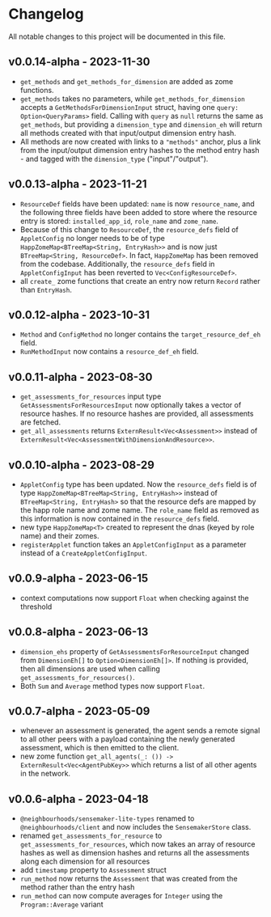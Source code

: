 # Changelog
All notable changes to this project will be documented in this file.

## v0.0.14-alpha - 2023-11-30
- `get_methods` and `get_methods_for_dimension` are added as zome functions. 
- `get_methods` takes no parameters, while `get_methods_for_dimension` accepts a `GetMethodsForDimensionInput` struct, having one `query: Option<QueryParams>` field. Calling with `query` as `null` returns the same as `get_methods`, but providing a `dimension_type` and `dimension_eh` will return all methods created with that input/output dimension entry hash.  
- All methods are now created with links to a `"methods"` anchor, plus a link from the input/output dimension entry hashes to the method entry hash - and tagged with the `dimension_type` ("input"/"output").
## v0.0.13-alpha - 2023-11-21
- `ResourceDef` fields have been updated: `name` is now `resource_name`, and the following three fields have been added to store where the resource entry is stored: `installed_app_id`, `role_name` and `zome_name`. 
- Because of this change to `ResourceDef`, the `resource_defs` field of `AppletConfig` no longer needs to be of type `HappZomeMap<BTreeMap<String, EntryHash>>` and is now just `BTreeMap<String, ResourceDef>`. In fact, `HappZomeMap` has been removed from the codebase. Additionally, the `resource_defs` field in `AppletConfigInput` has been reverted to `Vec<ConfigResourceDef>`.
- all `create_` zome functions that create an entry now return `Record` rather than `EntryHash`.
## v0.0.12-alpha - 2023-10-31
- `Method` and `ConfigMethod` no longer contains the `target_resource_def_eh` field.
- `RunMethodInput` now contains a `resource_def_eh` field.
## v0.0.11-alpha - 2023-08-30
- `get_assessments_for_resources` input type `GetAssessmentsForResourcesInput` now optionally takes a vector of resource hashes. If no resource hashes are provided, all assessments are fetched.
- `get_all_assessments` returns `ExternResult<Vec<Assessment>>` instead of `ExternResult<Vec<AssessmentWithDimensionAndResource>>`.
## v0.0.10-alpha - 2023-08-29
- `AppletConfig` type has been updated. Now the `resource_defs` field is of type `HappZomeMap<BTreeMap<String, EntryHash>>` instead of `BTreeMap<String, EntryHash>` so that the resource defs are mapped by the happ role name and zome name. The `role_name` field as removed as this information is now contained in the `resource_defs` field.
- new type `HappZomeMap<T>` created to represent the dnas (keyed by role name) and their zomes.
- `registerApplet` function takes an `AppletConfigInput` as a parameter instead of a `CreateAppletConfigInput`.
## v0.0.9-alpha - 2023-06-15
- context computations now support `Float` when checking against the threshold
## v0.0.8-alpha - 2023-06-13
- `dimension_ehs` property of `GetAssessmentsForResourceInput` changed from `DimensionEh[]` to `Option<DimensionEh[]>`. If nothing is provided, then all dimensions are used when calling `get_assessments_for_resources()`.
- Both `Sum` and `Average` method types now support `Float`.
## v0.0.7-alpha - 2023-05-09
- whenever an assessment is generated, the agent sends a remote signal to all other peers with a payload containing the newly generated assessment, which is then emitted to the client.
- new zome function `get_all_agents(_: ()) -> ExternResult<Vec<AgentPubKey>>` which returns a list of all other agents in the network.
## v0.0.6-alpha - 2023-04-18
- `@neighbourhoods/sensemaker-lite-types` renamed to `@neighbourhoods/client` and now includes the `SensemakerStore` class.
- renamed `get_assessments_for_resource` to `get_assessments_for_resources`, which now takes an array of resource hashes as well as dimension hashes and returns all the assessments along each dimension for all resources
- add `timestamp` property to `Assessment` struct
- `run_method` now returns the `Assessment` that was created from the method rather than the entry hash
- `run_method` can now compute averages for `Integer` using the `Program::Average` variant